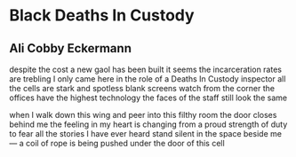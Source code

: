 # Black Deaths In Custody
## Ali Cobby Eckermann
despite the cost a new gaol has been built
it seems the incarceration rates are trebling
I only came here in the role
of a Deaths In Custody inspector
all the cells are stark and spotless
blank screens watch from the corner
the offices have the highest technology
the faces of the staff still look the same

when I walk down this wing and peer
into this filthy room the door closes behind me
the feeling in my heart is changing
from a proud strength of duty to fear
all the stories I have ever heard
stand silent in the space beside me —
a coil of rope is being pushed
under the door of this cell
